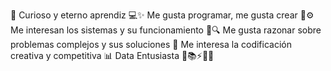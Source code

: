 🧠 Curioso y eterno aprendiz 
💻✨ Me gusta programar, me gusta crear 
🔧⚙️ Me interesan los sistemas y su funcionamiento 
🧩🔍 Me gusta razonar sobre problemas complejos y sus soluciones 
🏁 Me interesa la codificación creativa y competitiva
📊 Data Entusiasta
🧉📚⚡🦓🏉
